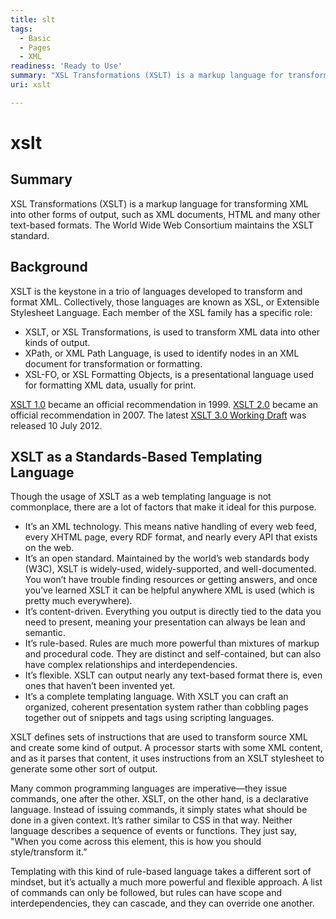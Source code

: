 ```yaml
---
title: slt
tags:
  - Basic
  - Pages
  - XML
readiness: 'Ready to Use'
summary: "XSL Transformations (XSLT) is a markup language for transforming XML into other forms of output, such as XML documents, HTML and many other text-based formats. The World Wide Web Consortium maintains the XSLT standard.\n"
uri: xslt

---
```

# xslt

## Summary

XSL Transformations (XSLT) is a markup language for transforming XML into other forms of output, such as XML documents, HTML and many other text-based formats. The World Wide Web Consortium maintains the XSLT standard.

## Background

XSLT is the keystone in a trio of languages developed to transform and format XML. Collectively, those languages are known as XSL, or Extensible Stylesheet Language. Each member of the XSL family has a specific role:

-   XSLT, or XSL Transformations, is used to transform XML data into other kinds of output.
-   XPath, or XML Path Language, is used to identify nodes in an XML document for transformation or formatting.
-   XSL-FO, or XSL Formatting Objects, is a presentational language used for formatting XML data, usually for print.

[XSLT 1.0](http://www.w3.org/TR/1999/REC-xslt-19991116) became an official recommendation in 1999. [XSLT 2.0](http://www.w3.org/TR/2007/REC-xslt20-20070123/) became an official recommendation in 2007. The latest [XSLT 3.0 Working Draft](http://www.w3.org/TR/2012/WD-xslt-30-20120710/) was released 10 July 2012.

## XSLT as a Standards-Based Templating Language

Though the usage of XSLT as a web templating language is not commonplace, there are a lot of factors that make it ideal for this purpose.

-   It’s an XML technology. This means native handling of every web feed, every XHTML page, every RDF format, and nearly every API that exists on the web.
-   It’s an open standard. Maintained by the world’s web standards body (W3C), XSLT is widely-used, widely-supported, and well-documented. You won’t have trouble finding resources or getting answers, and once you’ve learned XSLT it can be helpful anywhere XML is used (which is pretty much everywhere).
-   It’s content-driven. Everything you output is directly tied to the data you need to present, meaning your presentation can always be lean and semantic.
-   It’s rule-based. Rules are much more powerful than mixtures of markup and procedural code. They are distinct and self-contained, but can also have complex relationships and interdependencies.
-   It’s flexible. XSLT can output nearly any text-based format there is, even ones that haven’t been invented yet.
-   It’s a complete templating language. With XSLT you can craft an organized, coherent presentation system rather than cobbling pages together out of snippets and tags using scripting languages.

XSLT defines sets of instructions that are used to transform source XML and create some kind of output. A processor starts with some XML content, and as it parses that content, it uses instructions from an XSLT stylesheet to generate some other sort of output.

Many common programming languages are imperative—they issue commands, one after the other. XSLT, on the other hand, is a declarative language. Instead of issuing commands, it simply states what should be done in a given context. It’s rather similar to CSS in that way. Neither language describes a sequence of events or functions. They just say, "When you come across this element, this is how you should style/transform it.”

Templating with this kind of rule-based language takes a different sort of mindset, but it’s actually a much more powerful and flexible approach. A list of commands can only be followed, but rules can have scope and interdependencies, they can cascade, and they can override one another.

